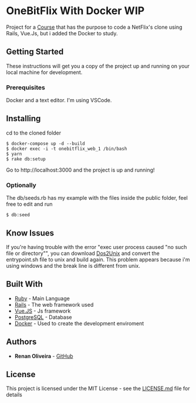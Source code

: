 # OneBitFlix With Docker WIP

Project for a [Course](https://onebitcode.com/course/onebitflix-minicurso-rails-vuejs/) that has the purpose to code a NetFlix's clone using Rails, Vue.Js, but i added the Docker to study.

## Getting Started

These instructions will get you a copy of the project up and running on your local machine for development.

### Prerequisites

Docker and a text editor. I'm using VSCode.

## Installing
cd to the cloned folder
```
$ docker-compose up -d --build
$ docker exec -i -t onebitflix_web_1 /bin/bash
$ yarn
$ rake db:setup
```
Go to http://localhost:3000 and the project is up and running!
### Optionally
The db/seeds.rb has my example with the files inside the public folder, feel free to edit and run 
```
$ db:seed
```
## Know Issues
If you're having trouble with the error "exec user process caused "no such file or directory"", you can download [Dos2Unix](https://sourceforge.net/projects/dos2unix/) and convert the entrypoint.sh file to unix and build again. This problem appears because i'm using windows and the break line is different from unix.

## Built With

* [Ruby](https://www.ruby-lang.org/en/) - Main Language
* [Rails](https://rubyonrails.org/) - The web framework used
* [Vue.JS](https://vuejs.org/) - Js framework
* [PostgreSQL](https://www.postgresql.org/) - Database
* [Docker](https://www.docker.com//) - Used to create the development enviroment

## Authors

* **Renan Oliveira** - [GitHub](https://github.com/lmaoclost)

## License

This project is licensed under the MIT License - see the [LICENSE.md](LICENSE.md) file for details